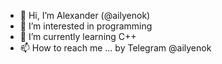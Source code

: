 - 👋 Hi, I’m Alexander (@ailyenok)
- 👀 I’m interested in programming
- 🌱 I’m currently learning C++
- 📫 How to reach me ... by Telegram @ailyenok

<!---
ailyenok/ailyenok is a ✨ special ✨ repository because its `README.md` (this file) appears on your GitHub profile.
You can click the Preview link to take a look at your changes.
--->
